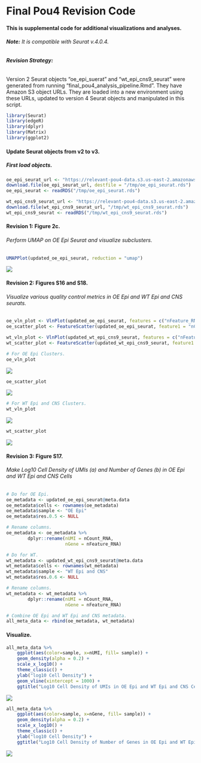 Final Pou4 Revision Code
================

#### This is supplemental code for additional visualizations and analyses.

###### **Note:** It is compatible with Seurat v.4.0.4.

###### **Revision Strategy:**

Version 2 Seurat objects “oe\_epi\_suerat” and “wt\_epi\_cns9\_seurat”
were generated from running “final\_pou4\_analysis\_pipeline.Rmd”. They
have Amazon S3 object URLs. They are loaded into a new environment using
these URLs, updated to version 4 Seurat objects and manipulated in this
script.

``` r
library(Seurat)
library(edgeR)
library(dplyr)
library(Matrix)
library(ggplot2)
```

#### **Update Seurat objects from v2 to v3.**

##### First load objects.

``` r
oe_epi_seurat_url <- "https://relevant-pou4-data.s3.us-east-2.amazonaws.com/pou4_revision_code_relevant_objects/oe_epi_seurat.rds"
download.file(oe_epi_seurat_url, destfile = "/tmp/oe_epi_seurat.rds")
oe_epi_seurat <- readRDS("/tmp/oe_epi_seurat.rds")

wt_epi_cns9_seurat_url <- "https://relevant-pou4-data.s3.us-east-2.amazonaws.com/pou4_revision_code_relevant_objects/wt_epi_cns9_seurat.rds"
download.file(wt_epi_cns9_seurat_url, "/tmp/wt_epi_cns9_seurat.rds")
wt_epi_cns9_seurat <- readRDS("/tmp/wt_epi_cns9_seurat.rds")
```

#### **Revision 1:** Figure 2c.

###### Perform UMAP on OE Epi Seurat and visualize subclusters.

``` r
UMAPPlot(updated_oe_epi_seurat, reduction = "umap")
```

![](final_pou4_revision_code_files/figure-gfm/unnamed-chunk-5-1.png)<!-- -->

#### **Revision 2:** Figures S16 and S18.

###### Visualize various quality control metrics in OE Epi and WT Epi and CNS seurats.

``` r
oe_vln_plot <- VlnPlot(updated_oe_epi_seurat, features = c("nFeature_RNA", "nCount_RNA"), ncol = 2)
oe_scatter_plot <- FeatureScatter(updated_oe_epi_seurat, feature1 = "nCount_RNA", feature2 = "nFeature_RNA")

wt_vln_plot <- VlnPlot(updated_wt_epi_cns9_seurat, features = c("nFeature_RNA", "nCount_RNA"), ncol = 2)
wt_scatter_plot <- FeatureScatter(updated_wt_epi_cns9_seurat, feature1 = "nCount_RNA", feature2 = "nFeature_RNA")

# For OE Epi Clusters.
oe_vln_plot
```

![](final_pou4_revision_code_files/figure-gfm/unnamed-chunk-6-1.png)<!-- -->

``` r
oe_scatter_plot
```

![](final_pou4_revision_code_files/figure-gfm/unnamed-chunk-6-2.png)<!-- -->

``` r
# For WT Epi and CNS Clusters.
wt_vln_plot
```

![](final_pou4_revision_code_files/figure-gfm/unnamed-chunk-6-3.png)<!-- -->

``` r
wt_scatter_plot
```

![](final_pou4_revision_code_files/figure-gfm/unnamed-chunk-6-4.png)<!-- -->

#### **Revision 3:** Figure S17.

###### Make Log10 Cell Density of UMIs (a) and Number of Genes (b) in OE Epi and WT Epi and CNS Cells

``` r
# Do for OE Epi.
oe_metadata <- updated_oe_epi_seurat@meta.data
oe_metadata$cells <- rownames(oe_metadata)
oe_metadata$sample <- "OE Epi"
oe_metadata$res.0.5 <- NULL

# Rename columns.
oe_metadata <- oe_metadata %>%
        dplyr::rename(nUMI = nCount_RNA,
                      nGene = nFeature_RNA)

# Do for WT.
wt_metadata <- updated_wt_epi_cns9_seurat@meta.data
wt_metadata$cells <- rownames(wt_metadata)
wt_metadata$sample <- "WT Epi and CNS"
wt_metadata$res.0.6 <- NULL

# Rename columns.
wt_metadata <- wt_metadata %>%
        dplyr::rename(nUMI = nCount_RNA,
                      nGene = nFeature_RNA)

# Combine OE Epi and WT Epi and CNS metadata.
all_meta_data <- rbind(oe_metadata, wt_metadata)
```

#### **Visualize.**

``` r
all_meta_data %>% 
    ggplot(aes(color=sample, x=nUMI, fill= sample)) +
    geom_density(alpha = 0.2) + 
    scale_x_log10() + 
    theme_classic() +
    ylab("log10 Cell Density") +
    geom_vline(xintercept = 1000) +
    ggtitle("Log10 Cell Density of UMIs in OE Epi and WT Epi and CNS Cells") 
```

![](final_pou4_revision_code_files/figure-gfm/unnamed-chunk-8-1.png)<!-- -->

``` r
all_meta_data %>% 
    ggplot(aes(color=sample, x=nGene, fill= sample)) +
    geom_density(alpha = 0.2) + 
    scale_x_log10() + 
    theme_classic() +
    ylab("log10 Cell Density") +
    ggtitle("Log10 Cell Density of Number of Genes in OE Epi and WT Epi and CNS Cells") 
```

![](final_pou4_revision_code_files/figure-gfm/unnamed-chunk-8-2.png)<!-- -->
